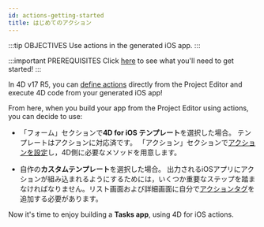 ```yaml
---
id: actions-getting-started
title: はじめてのアクション
---
```


:::tip OBJECTIVES Use actions in the generated iOS app. :::

:::important PREREQUISITES Click [here](prerequisites.html) to see what you'll need to get started! :::

In 4D v17 R5, you can [define actions](actions.html) directly from the Project Editor and execute 4D code from your generated iOS app!

From here, when you build your app from the Project Editor using actions, you can decide to use:

* 「フォーム」セクションで**4D for iOS テンプレート**を選択した場合。 テンプレートはアクションに対応済です。 「アクション」セクションで[アクションを設定](define-first-action.html)し，4D側に必要なメソッドを用意します。

* 自作の**カスタムテンプレート**を選択した場合。 出力されるiOSアプリにアクションが組み込まれるようにするためには，いくつか重要なステップを踏まなければなりません。リスト画面および詳細画面に自分で[アクションタグ](action-custom-template.html)を追加する必要があります。

Now it's time to enjoy building a **Tasks app**, using 4D for iOS actions.